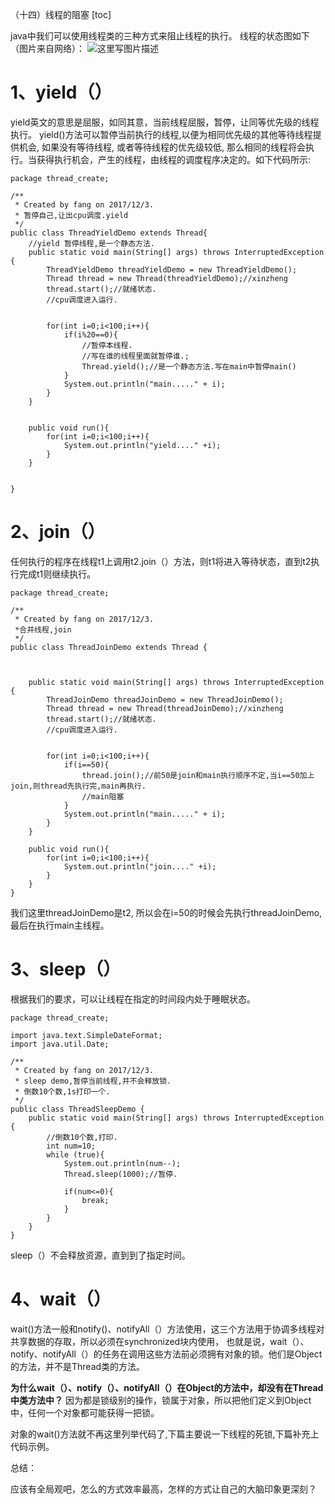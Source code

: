 （十四）线程的阻塞
[toc]


java中我们可以使用线程类的三种方式来阻止线程的执行。
线程的状态图如下（图片来自网络）：
![这里写图片描述](http://img.blog.csdn.net/20171207231918562?watermark/2/text/aHR0cDovL2Jsb2cuY3Nkbi5uZXQvbG92ZXN1bW1lcmZvcmV2ZXI=/font/5a6L5L2T/fontsize/400/fill/I0JBQkFCMA==/dissolve/70/gravity/SouthEast)

# 1、yield（）
yield英文的意思是屈服，如同其意，当前线程屈服，暂停，让同等优先级的线程执行。
yield()方法可以暂停当前执行的线程,以便为相同优先级的其他等待线程提供机会, 如果没有等待线程, 或者等待线程的优先级较低, 那么相同的线程将会执行。当获得执行机会，产生的线程，由线程的调度程序决定的。如下代码所示:

```
package thread_create;

/**
 * Created by fang on 2017/12/3.
 * 暂停自己,让出cpu调度.yield
 */
public class ThreadYieldDemo extends Thread{
    //yield 暂停线程,是一个静态方法.
    public static void main(String[] args) throws InterruptedException {
        ThreadYieldDemo threadYieldDemo = new ThreadYieldDemo();
        Thread thread = new Thread(threadYieldDemo);//xinzheng
        thread.start();//就绪状态.
        //cpu调度进入运行.


        for(int i=0;i<100;i++){
            if(i%20==0){
                //暂停本线程.
                //写在谁的线程里面就暂停谁.;
                Thread.yield();//是一个静态方法.写在main中暂停main()
            }
            System.out.println("main....." + i);
        }
    }


    public void run(){
        for(int i=0;i<100;i++){
            System.out.println("yield...." +i);
        }
    }


}

```
# 2、join（）
任何执行的程序在线程t1上调用t2.join（）方法，则t1将进入等待状态，直到t2执行完成t1则继续执行。

```
package thread_create;

/**
 * Created by fang on 2017/12/3.
 *合并线程,join
 */
public class ThreadJoinDemo extends Thread {



    public static void main(String[] args) throws InterruptedException {
        ThreadJoinDemo threadJoinDemo = new ThreadJoinDemo();
        Thread thread = new Thread(threadJoinDemo);//xinzheng
        thread.start();//就绪状态.
        //cpu调度进入运行.


        for(int i=0;i<100;i++){
            if(i==50){
                thread.join();//前50是join和main执行顺序不定,当i==50加上join,则thread先执行完,main再执行.
                //main阻塞
            }
            System.out.println("main....." + i);
        }
    }

    public void run(){
        for(int i=0;i<100;i++){
            System.out.println("join...." +i);
        }
    }
}

```
我们这里threadJoinDemo是t2, 所以会在i=50的时候会先执行threadJoinDemo, 最后在执行main主线程。
# 3、sleep（）
根据我们的要求，可以让线程在指定的时间段内处于睡眠状态。

```
package thread_create;

import java.text.SimpleDateFormat;
import java.util.Date;

/**
 * Created by fang on 2017/12/3.
 * sleep demo,暂停当前线程,并不会释放锁.
 * 倒数10个数,1s打印一个.
 */
public class ThreadSleepDemo {
    public static void main(String[] args) throws InterruptedException {
        //倒数10个数,打印.
        int num=10;
        while (true){
            System.out.println(num--);
            Thread.sleep(1000);//暂停.

            if(num<=0){
                break;
            }
        }
    }
}

```
sleep（）不会释放资源，直到到了指定时间。
# 4、wait（）

wait()方法一般和notify()、notifyAll（）方法使用，这三个方法用于协调多线程对共享数据的存取，所以必须在synchronized块内使用，
也就是说，wait（）、notify、notifyAll（）的任务在调用这些方法前必须拥有对象的锁。他们是Object的方法，并不是Thread类的方法。

**为什么wait（）、notify（）、notifyAll（）在Object的方法中，却没有在Thread中类方法中？**
因为都是锁级别的操作，锁属于对象，所以把他们定义到Object中，任何一个对象都可能获得一把锁。

对象的wait()方法就不再这里列举代码了,下篇主要说一下线程的死锁,下篇补充上代码示例。

总结：

应该有全局观吧，怎么的方式效率最高，怎样的方式让自己的大脑印象更深刻？




